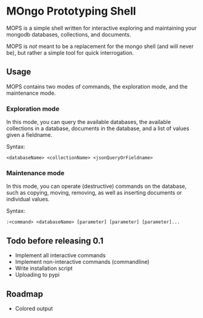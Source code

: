 MOngo Prototyping Shell
=======================

MOPS is a simple shell written for interactive exploring and maintaining your mongodb databases, collections, and documents.

MOPS is *not* meant to be a replacement for the mongo shell (and will never be), but rather a simple tool for quick interrogation.

Usage
-----

MOPS contains two modes of commands, the exploration mode, and the maintenance mode.

### Exploration mode

In this mode, you can query the available databases, the available collections in a database,
documents in the database, and a list of values given a fieldname.

Syntax:

    <databaseName> <collectionName> <jsonQueryOrFieldname>

### Maintenance mode

In this mode, you can operate (destructive) commands on the database, such as copying, moving, removing, as well as inserting
documents or individual values.

Syntax: 

    :<command> <databaseName> [parameter] [parameter] [parameter]...

Todo before releasing 0.1
-------------------------
* Implement all interactive commands
* Implement non-interactive commands (commandline)
* Write installation script
* Uploading to pypi

Roadmap
-------
* Colored output
